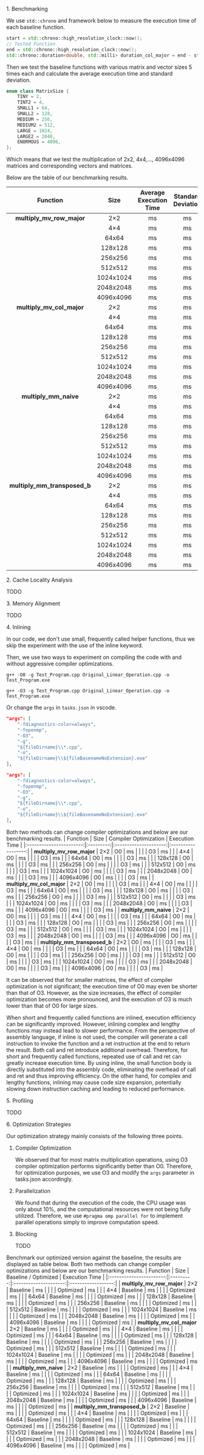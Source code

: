 $1.$ Benchmarking

We use `std::chrono` and framework below to  measure the execution time of each baseline function.
``` cpp
start = std::chrono::high_resolution_clock::now();
// Tested Function
end = std::chrono::high_resolution_clock::now();
std::chrono::duration<double, std::milli> duration_col_major = end - start;
```
Then we test the baseline functions with various matrix and vector sizes 5 times each and calculate the average execution time and standard deviation.
``` cpp
enum class MatrixSize {
    TINY = 2,
    TINT2 = 4,
    SMALL1 = 64, 
    SMALL2 = 128,
    MEDIUM = 256, 
    MEDIUM2 = 512,
    LARGE = 1024,
    LARGE2 = 2048,
    ENORMOUS = 4096,
};
```
Which means that we test the multiplication of 2x2, 4x4,..., 4096x4096 matrices and corresponding vectors and matrices.

Below are the table of our benchmarking results.

| Function                | Size      | Average Execution Time | Standard Deviation |
|:-----------------------:|:---------:|:---------------------:|:------------------:|
| <b>multiply_mv_row_major</b>   | 2×2       | ms                    | ms                 |
|    | 4×4       | ms                    | ms                 |
|    | 64x64     | ms                    | ms                 |
|    | 128x128   | ms                    | ms                 |
|    | 256x256   | ms                    | ms                 |
|    | 512x512   | ms                    | ms                 |
|    | 1024x1024 | ms                    | ms                 |
|    | 2048x2048 | ms                    | ms                 |
|    | 4096x4096 | ms                    | ms                 |
| <b>multiply_mv_col_major</b>   | 2×2       | ms                    | ms                 |
|    | 4×4       | ms                    | ms                 |
|    | 64x64     | ms                    | ms                 |
|    | 128x128   | ms                    | ms                 |
|    | 256x256   | ms                    | ms                 |
|    | 512x512   | ms                    | ms                 |
|    | 1024x1024 | ms                    | ms                 |
|    | 2048x2048 | ms                    | ms                 |
|    | 4096x4096 | ms                    | ms                 |
| <b>multiply_mm_naive</b>   | 2×2       | ms                    | ms                 |
|    | 4×4       | ms                    | ms                 |
|    | 64x64     | ms                    | ms                 |
|    | 128x128   | ms                    | ms                 |
|    | 256x256   | ms                    | ms                 |
|    | 512x512   | ms                    | ms                 |
|    | 1024x1024 | ms                    | ms                 |
|    | 2048x2048 | ms                    | ms                 |
|    | 4096x4096 | ms                    | ms                 |
| <b>multiply_mm_transposed_b</b>   | 2×2       | ms                    | ms                 |
|    | 4×4       | ms                    | ms                 |
|    | 64x64     | ms                    | ms                 |
|    | 128x128   | ms                    | ms                 |
|    | 256x256   | ms                    | ms                 |
|    | 512x512   | ms                    | ms                 |
|    | 1024x1024 | ms                    | ms                 |
|    | 2048x2048 | ms                    | ms                 |
|    | 4096x4096 | ms                    | ms                 |


$2.$ Cache Locality Analysis

TODO

$3.$ Memory Alignment

TODO

$4.$ Inlining

In our code, we don't use small, frequently called helper functions, thus we skip the experiment with the use of the inline keyword. 

Then, we use two ways to experiment on compiling the code with and without aggressive compiler optimizations.
```
g++ -O0 -g Test_Program.cpp Original_Linear_Operation.cpp -o Test_Program.exe
```
```
g++ -O3 -g Test_Program.cpp Original_Linear_Operation.cpp -o Test_Program.exe
```
Or change the `args` in `tasks.json` in vscode.
```json
"args": [
    "-fdiagnostics-color=always",
    "-fopenmp",
    "-O3",
    "-g",
    "${fileDirname}\\*.cpp",
    "-o",
    "${fileDirname}\\${fileBasenameNoExtension}.exe"
],
```
``` json
"args": [
    "-fdiagnostics-color=always",
    "-fopenmp",
    "-O3",
    "-g",
    "${fileDirname}\\*.cpp",
    "-o",
    "${fileDirname}\\${fileBasenameNoExtension}.exe"
],
``` 
Both two methods can change compiler optimizations and below are our benchmarking results.
| Function                | Size      | Compiler Optimization |  Execution Time |
|:-----------------------:|:---------:|:---------------------:|:------------------:|
| <b>multiply_mv_row_major</b>   | 2×2       | O0                    | ms                 |
|    |           | O3                    | ms                 |
|    | 4×4       | O0                    | ms                 |
|    |           | O3                    | ms                 |
|    | 64x64     | O0                    | ms                 |
|    |           | O3                    | ms                 |
|    | 128x128   | O0                    | ms                 |
|    |           | O3                    | ms                 |
|    | 256x256   | O0                    | ms                 |
|    |           | O3                    | ms                 |
|    | 512x512   | O0                    | ms                 |
|    |           | O3                    | ms                 |
|    | 1024x1024 | O0                    | ms                 |
|    |           | O3                    | ms                 |
|    | 2048x2048 | O0                    | ms                 |
|    |           | O3                    | ms                 |
|    | 4096x4096 | O0                    | ms                 |
|    |           | O3                    | ms                 |
| <b>multiply_mv_col_major</b>   | 2×2       | O0                    | ms                 |
|    |           | O3                    | ms                 |
|    | 4×4       | O0                    | ms                 |
|    |           | O3                    | ms                 |
|    | 64x64     | O0                    | ms                 |
|    |           | O3                    | ms                 |
|    | 128x128   | O0                    | ms                 |
|    |           | O3                    | ms                 |
|    | 256x256   | O0                    | ms                 |
|    |           | O3                    | ms                 |
|    | 512x512   | O0                    | ms                 |
|    |           | O3                    | ms                 |
|    | 1024x1024 | O0                    | ms                 |
|    |           | O3                    | ms                 |
|    | 2048x2048 | O0                    | ms                 |
|    |           | O3                    | ms                 |
|    | 4096x4096 | O0                    | ms                 |
|    |           | O3                    | ms                 |
| <b>multiply_mm_naive</b>   | 2×2       | O0                    | ms                 |
|    |           | O3                    | ms                 |
|    | 4×4       | O0                    | ms                 |
|    |           | O3                    | ms                 |
|    | 64x64     | O0                    | ms                 |
|    |           | O3                    | ms                 |
|    | 128x128   | O0                    | ms                 |
|    |           | O3                    | ms                 |
|    | 256x256   | O0                    | ms                 |
|    |           | O3                    | ms                 |
|    | 512x512   | O0                    | ms                 |
|    |           | O3                    | ms                 |
|    | 1024x1024 | O0                    | ms                 |
|    |           | O3                    | ms                 |
|    | 2048x2048 | O0                    | ms                 |
|    |           | O3                    | ms                 |
|    | 4096x4096 | O0                    | ms                 |
|    |           | O3                    | ms                 |
| <b>multiply_mm_transposed_b</b>   | 2×2       | O0                    | ms                 |
|    |           | O3                    | ms                 |
|    | 4×4       | O0                    | ms                 |
|    |           | O3                    | ms                 |
|    | 64x64     | O0                    | ms                 |
|    |           | O3                    | ms                 |
|    | 128x128   | O0                    | ms                 |
|    |           | O3                    | ms                 |
|    | 256x256   | O0                    | ms                 |
|    |           | O3                    | ms                 |
|    | 512x512   | O0                    | ms                 |
|    |           | O3                    | ms                 |
|    | 1024x1024 | O0                    | ms                 |
|    |           | O3                    | ms                 |
|    | 2048x2048 | O0                    | ms                 |
|    |           | O3                    | ms                 |
|    | 4096x4096 | O0                    | ms                 |
|    |           | O3                    | ms                 |

It can be observed that for smaller matrices, the effect of compiler optimization is not significant; the execution time of O0 may even be shorter than that of O3. However, as the size increases, the effect of compiler optimization becomes more pronounced, and the execution of O3 is much lower than that of O0 for large sizes.

When short and frequently called functions are inlined, execution efficiency can be significantly improved. However, inlining complex and lengthy functions may instead lead to slower performance. From the perspective of assembly language, if inline is not used, the compiler will generate a call instruction to invoke the function and a ret instruction at the end to return the result. Both call and ret introduce additional overhead. Therefore, for short and frequently called functions, repeated use of call and ret can greatly increase execution time. By using inline, the small function body is directly substituted into the assembly code, eliminating the overhead of call and ret and thus improving efficiency. On the other hand, for complex and lengthy functions, inlining may cause code size expansion, potentially slowing down instruction caching and leading to reduced performance.

$5.$ Profiling

TODO

$6.$ Optimization Strategies

Our optimization strategy mainly consists of the following three points. 
1. Compiler Optimization
   
   We observed that for most matrix multiplication operations, using O3 compiler optimization performs significantly better than O0. Therefore, for optimization purposes, we use O3 and modify the `args` parameter in tasks.json accordingly. 
2. Parallelization
   
   We found that during the execution of the code, the CPU usage was only about 10%, and the computational resources were not being fully utilized. Therefore, we use `#pragma omp parallel for` to implement parallel operations simply to improve computation speed. 
3. Blocking
   
   TODO

Benchmark our optimized version against the baseline, the results are displayed as table below.
Both two methods can change compiler optimizations and below are our benchmarking results.
| Function                | Size      | Baseline / Optimized |  Execution Time |
|:-----------------------:|:---------:|:---------------------:|:------------------:|
| <b>multiply_mv_row_major</b>   | 2×2       | Baseline                    | ms                 |
|    |           | Optimized                    | ms                 |
|    | 4×4       | Baseline                    | ms                 |
|    |           | Optimized                    | ms                 |
|    | 64x64     | Baseline                    | ms                 |
|    |           | Optimized                    | ms                 |
|    | 128x128   | Baseline                    | ms                 |
|    |           | Optimized                    | ms                 |
|    | 256x256   | Baseline                    | ms                 |
|    |           | Optimized                    | ms                 |
|    | 512x512   | Baseline                    | ms                 |
|    |           | Optimized                    | ms                 |
|    | 1024x1024 | Baseline                    | ms                 |
|    |           | Optimized                    | ms                 |
|    | 2048x2048 | Baseline                    | ms                 |
|    |           | Optimized                    | ms                 |
|    | 4096x4096 | Baseline                    | ms                 |
|    |           | Optimized                    | ms                 |
| <b>multiply_mv_col_major</b>   | 2×2       | Baseline                    | ms                 |
|    |           | Optimized                    | ms                 |
|    | 4×4       | Baseline                    | ms                 |
|    |           | Optimized                    | ms                 |
|    | 64x64     | Baseline                    | ms                 |
|    |           | Optimized                    | ms                 |
|    | 128x128   | Baseline                    | ms                 |
|    |           | Optimized                    | ms                 |
|    | 256x256   | Baseline                    | ms                 |
|    |           | Optimized                    | ms                 |
|    | 512x512   | Baseline                    | ms                 |
|    |           | Optimized                    | ms                 |
|    | 1024x1024 | Baseline                    | ms                 |
|    |           | Optimized                    | ms                 |
|    | 2048x2048 | Baseline                    | ms                 |
|    |           | Optimized                    | ms                 |
|    | 4096x4096 | Baseline                    | ms                 |
|    |           | Optimized                    | ms                 |
| <b>multiply_mm_naive</b>   | 2×2       | Baseline                    | ms                 |
|    |           | Optimized                    | ms                 |
|    | 4×4       | Baseline                    | ms                 |
|    |           | Optimized                    | ms                 |
|    | 64x64     | Baseline                    | ms                 |
|    |           | Optimized                    | ms                 |
|    | 128x128   | Baseline                    | ms                 |
|    |           | Optimized                    | ms                 |
|    | 256x256   | Baseline                    | ms                 |
|    |           | Optimized                    | ms                 |
|    | 512x512   | Baseline                    | ms                 |
|    |           | Optimized                    | ms                 |
|    | 1024x1024 | Baseline                    | ms                 |
|    |           | Optimized                    | ms                 |
|    | 2048x2048 | Baseline                    | ms                 |
|    |           | Optimized                    | ms                 |
|    | 4096x4096 | Baseline                    | ms                 |
|    |           | Optimized                    | ms                 |
| <b>multiply_mm_transposed_b</b>   | 2×2       | Baseline                    | ms                 |
|    |           | Optimized                    | ms                 |
|    | 4×4       | Baseline                    | ms                 |
|    |           | Optimized                    | ms                 |
|    | 64x64     | Baseline                    | ms                 |
|    |           | Optimized                    | ms                 |
|    | 128x128   | Baseline                    | ms                 |
|    |           | Optimized                    | ms                 |
|    | 256x256   | Baseline                    | ms                 |
|    |           | Optimized                    | ms                 |
|    | 512x512   | Baseline                    | ms                 |
|    |           | Optimized                    | ms                 |
|    | 1024x1024 | Baseline                    | ms                 |
|    |           | Optimized                    | ms                 |
|    | 2048x2048 | Baseline                    | ms                 |
|    |           | Optimized                    | ms                 |
|    | 4096x4096 | Baseline                    | ms                 |
|    |           | Optimized                    | ms                 |
